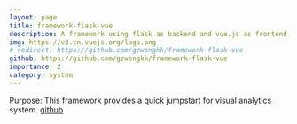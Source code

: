 ```yaml
---
layout: page
title: framework-flask-vue
description: A framework using flask as backend and vue.js as frontend, powered by vue-cli
img: https://v3.cn.vuejs.org/logo.png
# redirect: https://github.com/gzwongkk/framework-flask-vue
github: https://github.com/gzwongkk/framework-flask-vue
importance: 2
category: system
---
```


Purpose: This framework provides a quick jumpstart for visual analytics system.
[github](https://github.com/gzwongkk/framework-flask-vue)
